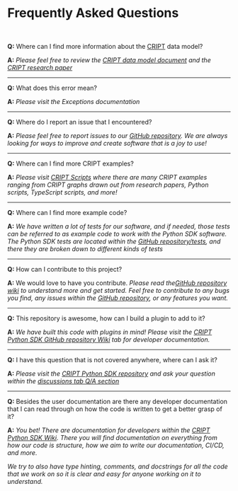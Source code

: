 # Frequently Asked Questions

<br/>

**Q:** Where can I find more information about the [CRIPT](https://criptapp.org) data model?

**A:** _Please feel free to review the
[CRIPT data model document](https://pubs.acs.org/doi/suppl/10.1021/acscentsci.3c00011/suppl_file/oc3c00011_si_001.pdf)
and the [CRIPT research paper](https://pubs.acs.org/doi/10.1021/acscentsci.3c00011)_

---

**Q:** What does this error mean?

**A:** _Please visit the Exceptions documentation_

---

**Q:** Where do I report an issue that I encountered?

**A:** _Please feel free to report issues to our [GitHub repository](https://github.com/C-Accel-CRIPT/Python-SDK)._
_We are always looking for ways to improve and create software that is a joy to use!_

---

**Q:** Where can I find more CRIPT examples?

**A:** _Please visit [CRIPT Scripts](https://criptscripts.org) where there are many CRIPT examples ranging from CRIPT graphs drawn out from research papers, Python scripts, TypeScript scripts, and more!_

---

**Q:** Where can I find more example code?

**A:** _We have written a lot of tests for our software, and if needed, those tests can be referred to as example code to work with the Python SDK software. The Python SDK tests are located within the [GitHub repository/tests](https://github.com/C-Accel-CRIPT/Python-SDK/tree/main/tests), and there they are broken down to different kinds of tests_

---

**Q:** How can I contribute to this project?

**A:** We would love to have you contribute.
_Please read the[GitHub repository wiki](https://github.com/C-Accel-CRIPT/Python-SDK/wiki)
to understand more and get started. Feel free to contribute to any bugs you find, any issues within the
[GitHub repository](https://github.com/C-Accel-CRIPT/Python-SDK/issues), or any features you want._

---

**Q:** This repository is awesome, how can I build a plugin to add to it?

**A:** _We have built this code with plugins in mind! Please visit the 
[CRIPT Python SDK GitHub repository Wiki](https://github.com/C-Accel-CRIPT/Python-SDK/wiki)
tab for developer documentation._

---
**Q:** I have this question that is not covered anywhere, where can I ask it?

**A:** _Please visit the [CRIPT Python SDK repository](https://github.com/C-Accel-CRIPT/Python-SDK)
and ask your question within the 
[discussions tab Q/A section](https://github.com/C-Accel-CRIPT/Python-SDK/discussions/categories/q-a)_

---

**Q:** Besides the user documentation are there any developer documentation that I can read through on how
the code is written to get a better grasp of it?

**A:** _You bet! There are documentation for developers within the 
[CRIPT Python SDK Wiki](https://github.com/C-Accel-CRIPT/Python-SDK/wiki). 
There you will find documentation on everything from how our code is structure, 
how we aim to write our documentation, CI/CD, and more._

_We try to also have type hinting, comments, and docstrings for all the code that we work on so it is clear and easy for anyone working on it to understand._